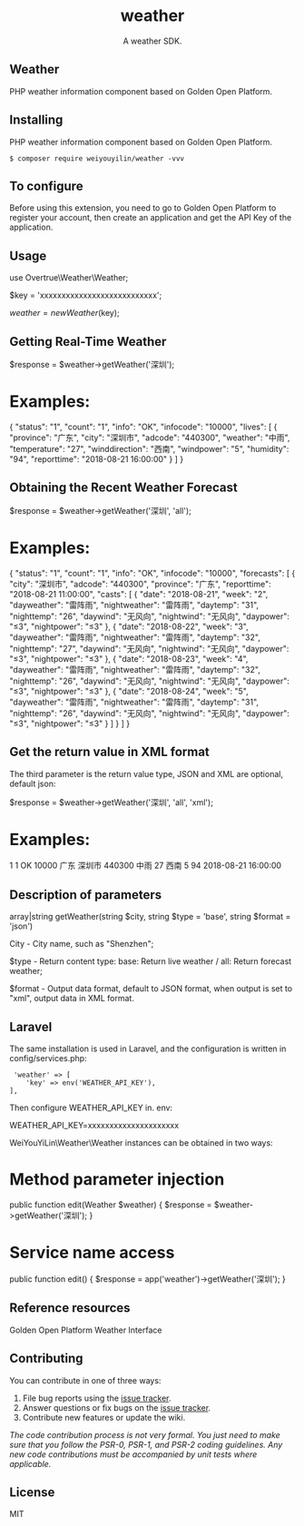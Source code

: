 <h1 align="center"> weather </h1>

<p align="center"> A weather SDK.</p>


## Weather

PHP weather information component based on Golden Open Platform.

## Installing

PHP weather information component based on Golden Open Platform.

```shell
$ composer require weiyouyilin/weather -vvv
```

## To configure

Before using this extension, you need to go to Golden Open Platform to register your account, then create an application and get the API Key of the application.

## Usage

use Overtrue\Weather\Weather;

$key = 'xxxxxxxxxxxxxxxxxxxxxxxxxxx';

$weather = new Weather($key);

## Getting Real-Time Weather

$response = $weather->getWeather('深圳');

# Examples:

{
    "status": "1",
    "count": "1",
    "info": "OK",
    "infocode": "10000",
    "lives": [
        {
            "province": "广东",
            "city": "深圳市",
            "adcode": "440300",
            "weather": "中雨",
            "temperature": "27",
            "winddirection": "西南",
            "windpower": "5",
            "humidity": "94",
            "reporttime": "2018-08-21 16:00:00"
        }
    ]
}

## Obtaining the Recent Weather Forecast

$response = $weather->getWeather('深圳', 'all');

# Examples:

{
    "status": "1", 
    "count": "1", 
    "info": "OK", 
    "infocode": "10000", 
    "forecasts": [
        {
            "city": "深圳市", 
            "adcode": "440300", 
            "province": "广东", 
            "reporttime": "2018-08-21 11:00:00", 
            "casts": [
                {
                    "date": "2018-08-21", 
                    "week": "2", 
                    "dayweather": "雷阵雨", 
                    "nightweather": "雷阵雨", 
                    "daytemp": "31", 
                    "nighttemp": "26", 
                    "daywind": "无风向", 
                    "nightwind": "无风向", 
                    "daypower": "≤3", 
                    "nightpower": "≤3"
                }, 
                {
                    "date": "2018-08-22", 
                    "week": "3", 
                    "dayweather": "雷阵雨", 
                    "nightweather": "雷阵雨", 
                    "daytemp": "32", 
                    "nighttemp": "27", 
                    "daywind": "无风向", 
                    "nightwind": "无风向", 
                    "daypower": "≤3", 
                    "nightpower": "≤3"
                }, 
                {
                    "date": "2018-08-23", 
                    "week": "4", 
                    "dayweather": "雷阵雨", 
                    "nightweather": "雷阵雨", 
                    "daytemp": "32", 
                    "nighttemp": "26", 
                    "daywind": "无风向", 
                    "nightwind": "无风向", 
                    "daypower": "≤3", 
                    "nightpower": "≤3"
                }, 
                {
                    "date": "2018-08-24", 
                    "week": "5", 
                    "dayweather": "雷阵雨", 
                    "nightweather": "雷阵雨", 
                    "daytemp": "31", 
                    "nighttemp": "26", 
                    "daywind": "无风向", 
                    "nightwind": "无风向", 
                    "daypower": "≤3", 
                    "nightpower": "≤3"
                }
            ]
        }
    ]
}

## Get the return value in XML format

The third parameter is the return value type, JSON and XML are optional, default json:

$response = $weather->getWeather('深圳', 'all', 'xml');

# Examples:

<response>
    <status>1</status>
    <count>1</count>
    <info>OK</info>
    <infocode>10000</infocode>
    <lives type="list">
        <live>
            <province>广东</province>
            <city>深圳市</city>
            <adcode>440300</adcode>
            <weather>中雨</weather>
            <temperature>27</temperature>
            <winddirection>西南</winddirection>
            <windpower>5</windpower>
            <humidity>94</humidity>
            <reporttime>2018-08-21 16:00:00</reporttime>
        </live>
    </lives>
</response>

## Description of parameters

array|string getWeather(string $city, string $type = 'base', string $format = 'json')

City - City name, such as "Shenzhen";

$type - Return content type: base: Return live weather / all: Return forecast weather;

$format - Output data format, default to JSON format, when output is set to "xml", output data in XML format.

## Laravel

The same installation is used in Laravel, and the configuration is written in config/services.php:

     'weather' => [
        'key' => env('WEATHER_API_KEY'),
    ],

Then configure WEATHER_API_KEY in. env:

WEATHER_API_KEY=xxxxxxxxxxxxxxxxxxxxx

WeiYouYiLin\Weather\Weather instances can be obtained in two ways:

# Method parameter injection

 public function edit(Weather $weather) 
    {
        $response = $weather->getWeather('深圳');
    }

# Service name access

 public function edit() 
    {
        $response = app('weather')->getWeather('深圳');
    }

## Reference resources

Golden Open Platform Weather Interface

## Contributing

You can contribute in one of three ways:

1. File bug reports using the [issue tracker](https://github.com/weiyouyilin/weather/issues).
2. Answer questions or fix bugs on the [issue tracker](https://github.com/weiyouyilin/weather/issues).
3. Contribute new features or update the wiki.

_The code contribution process is not very formal. You just need to make sure that you follow the PSR-0, PSR-1, and PSR-2 coding guidelines. Any new code contributions must be accompanied by unit tests where applicable._

## License

MIT